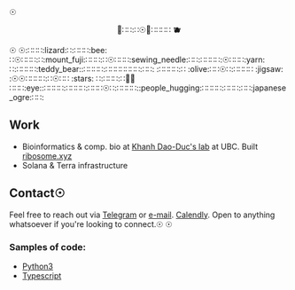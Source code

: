 

<!-- [![Anurag's GitHub stats](https://github-readme-stats.vercel.app/api?username=rtviii&count_private=true&show_icons=true&theme=vision-friendly-dark&hide_title=true&hide=stars)](https://github.com/anuraghazra/github-readme-stats) -->
☉
<div align="center">
  <p>🌌∷∷:∷☉🌌∷∷∷∷
    <strong>🫐</strong>
  </p>


<!--   <a href="https://blockdaemon.com"><img src="./work_badge.svg" /></a> -->
</div>
☉
☉:∷∷∷:lizard:∷:∷∷∷:bee: ∷☉∷∷∷:∷:mount_fuji:∷∷∷:∷☉∷∷∷:sewing_needle:∷∷:∷∷∷∷:☉∷∷∷:yarn:  ∷:∷∷∷∷:teddy_bear::∷∷∷∷:∷∷∷∷∷∷∷:∷∷:
:∷∷∷∷:∷ :olive:∷∷☉∷:∷∷∷∷ :jigsaw: :☉☉∷∷∷∷:∷☉∷∷ :stars: ∷:∷∷∷:∷🌾🦋∷∷∷:eye::∷∷∷∷:∷∷∷∷:∷∷∷☉∷:∷∷∷∷::people_hugging:∷∷∷∷:∷∷∷:∷∷:japanese_ogre:∷∷:


## Work

- Bioinformatics & comp. bio at [Khanh Dao-Duc's lab](https://kdaoduc.com/) at UBC. Built [ribosome.xyz](https://ribosome.xyz)
- Solana & Terra infrastructure

## Contact☉

Feel free to reach out via [Telegram](https://t.me/rtviii) or [e-mail](rtkushner@gmail.com). [Calendly](https://calendly.com/rxz/).
Open to anything whatsoever if you're looking to connect.☉
☉

### Samples of code:

-  [Python3](https://github.com/rtviii/ribosome.xyz-backend/blob/master/ribetl/ciftools/bsite_mixed.py)
-  [Typescript](https://github.com/rtviii/ribosome.xyz-backend/blob/master/ribetl/src/requestGqlProfile.ts)

